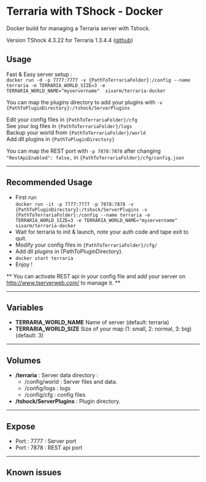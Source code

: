 # Terraria with TShock - Docker

Docker build for managing a Terraria server with Tshock.

Version TShock 4.3.22 for Terraria 1.3.4.4 ([github](https://github.com/NyxStudios/TShock))

## Usage
Fast & Easy server setup :   
`docker run -d -p 7777:7777 -v {PathToTerrariaFolder}:/config --name terraria -e TERRARIA_WORLD_SIZE=3 -e TERRARIA_WORLD_NAME="myservername"  sixarm/terraria-docker`

You can map the plugins directory to add your plugins with `-v {PathToPluginDirectory}:/tshock/ServerPlugins `

Edit your config files in `{PathToTerrariaFolder}/cfg`  
See your log files in `{PathToTerrariaFolder}/logs`  
Backup your world from `{PathToTerrariaFolder}/world`  
Add dll plugins in `{PathToPluginDirectory}`  

You can map the REST port with `-p 7878:7878` after changing `"RestApiEnabled": false,` in `{PathToTerrariaFolder}/cfg/config.json`

---

## Recommended Usage
- First run  
 `docker run -it -p 7777:7777 -p 7878:7878 -v {PathToPluginDirectory}:/tshock/ServerPlugins -v {PathToTerrariaFolder}:/config --name terraria -e TERRARIA_WORLD_SIZE=3 -e TERRARIA_WORLD_NAME="myservername"  sixarm/terraria-docker`
- Wait for terraria to init & launch, note your auth code and tape exit to quit.
- Modify your config files in `{PathToTerrariaFolder}/cfg/`
- Add dll plugins in {PathToPluginDirectory}.
- `docker start terraria`
- Enjoy !

** You can activate REST api in your config file and add your server on http://www.tserverweb.com/ to manage it. **

--- 

## Variables
+ __TERRARIA_WORLD_NAME__
Name of server (default: terraria)
+ __TERRARIA_WORLD_SIZE__
Size of your map (1: small, 2: normal, 3: big) (default: 3)

--- 

## Volumes
+ __/terraria__ : Server data directory :
    + /config/world : Server files and data.
    + /config/logs : logs
    + /config/cfg : config files
+ __/tshock/ServerPlugins__ : Plugin directory.

--- 

## Expose
+ Port : 7777 : Server port 
+ Port : 7878 : REST api port 


---

## Known issues

